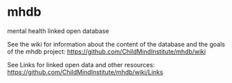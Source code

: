 # mhdb
mental health linked open database

See the wiki for information about the content of the database and the goals of the mhdb project: https://github.com/ChildMindInstitute/mhdb/wiki

See Links for linked open data and other resources: https://github.com/ChildMindInstitute/mhdb/wiki/Links

